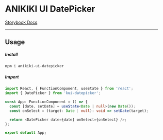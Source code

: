 # ANIKIKI UI DatePicker

[Storybook Docs](https://anikiki-ui-datepicker.netlify.app/)

---

## Usage

##### Install

`npm i anikiki-ui-datepicker`

##### Import

```ts
import React, { FunctionComponent, useState } from 'react';
import { DatePicker } from 'kui-datepicker';

const App: FunctionComponent = () => {
  const [date, setDate] = useState<Date | null>(new Date());
  const onSelect = (target: Date | null): void => setDate(target);

  return <DatePicker date={date} onSelect={onSelect} />;
};

export default App;
```

